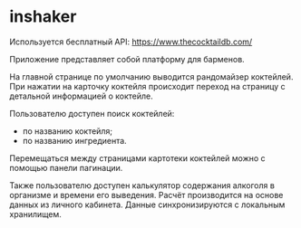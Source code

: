 # inshaker

Используется бесплатный API: https://www.thecocktaildb.com/

Приложение представляет собой платформу для барменов.

На главной странице по умолчанию выводится рандомайзер коктейлей.
При нажатии на карточку коктейля происходит переход на страницу с детальной информацией о коктейле.

Пользователю доступен поиск коктейлей:

- по названию коктейля;
- по названию ингредиента.

Перемещаться между страницами картотеки коктейлей можно с помощью панели пагинации.

Также пользователю доступен калькулятор содержания алкоголя в организме и времени его выведения.
Расчёт производится на основе данных из личного кабинета. Данные синхронизируются с локальным хранилищем.
